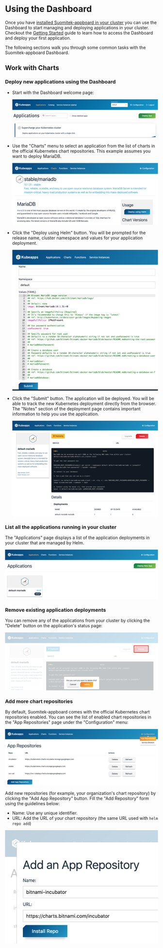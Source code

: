 # Using the Dashboard

Once you have [installed Suomitek-appboard in your cluster](../../chart/suomitek-appboard/README.md) you can use the Dashboard to start managing and deploying applications in your cluster. Checkout the [Getting Started](getting-started.md) guide to learn how to access the Dashboard and deploy your first application.

The following sections walk you through some common tasks with the Suomitek-appboard Dashboard.

## Work with Charts

### Deploy new applications using the Dashboard

* Start with the Dashboard welcome page:

  ![Dashboard main page](../img/dashboard-home.png)

* Use the "Charts" menu to select an application from the list of charts in the official Kubernetes chart repositories. This example assumes you want to deploy MariaDB.

  ![MariaDB chart](../img/mariadb-chart.png)

* Click the "Deploy using Helm" button. You will be prompted for the release name, cluster namespace and values for your application deployment.

  ![MariaDB installation](../img/mariadb-installation.png)

* Click the "Submit" button. The application will be deployed. You will be able to track the new Kubernetes deployment directly from the browser. The "Notes" section of the deployment page contains important information to help you use the application.

  ![MariaDB deployment](../img/mariadb-deployment.png)

### List all the applications running in your cluster

The "Applications" page displays a list of the application deployments in your cluster that are managed by Helm.

![Deployment list](../img/dashboard-deployments.png)

### Remove existing application deployments

You can remove any of the applications from your cluster by clicking the "Delete" button on the application's status page:

![Deployment removal](../img/dashboard-delete-deployment.png)

### Add more chart repositories

By default, Suomitek-appboard comes with the official Kubernetes chart repositories enabled. You can see the list of enabled chart repositories in the "App Repositories" page under the "Configuration" menu:

![Repositories List](../img/dashboard-repos.png)

Add new repositories (for example, your organization's chart repository) by clicking the "Add App Repository" button. Fill the "Add Repository" form using the guidelines below:

* Name: Use any unique identifier.
* URL: Add the URL of your chart repository (the same URL used with `helm repo add`)

![Adding repository](../img/dashboard-add-repo.png)
